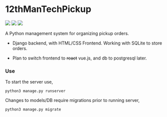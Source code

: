 # 12thManTechPickup

![](https://img.shields.io/badge/Python-3776AB?style=for-the-badge&logo=python&logoColor=white)
![](https://img.shields.io/badge/Django-092E20?style=for-the-badge&logo=django&logoColor=white)
![](https://img.shields.io/badge/SQLite-07405E?style=for-the-badge&logo=sqlite&logoColor=white)

A Python management system for organizing pickup orders.

- Django backend, with HTML/CSS Frontend. Working with SQLite to store orders. 

- Plan to switch frontend to ~~react~~ vue.js, and db to postgresql later.

### Use

To start the server use,

    python3 manage.py runserver

Changes to models/DB require migrations prior to running server,
    
    python3 manage.py migrate

 
